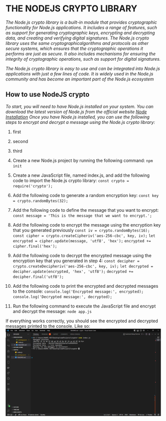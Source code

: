 # THE NODEJS CRYPTO LIBRARY

_The Node.js crypto library is a built-in module that provides cryptographic functionality for Node.js applications. It includes a range of features, such as support for generating cryptographic keys, encrypting and decrypting data, and creating and verifying digital signatures. The Node.js crypto library uses the same cryptographicalgorithms and protocols as other secure systems, which ensures that the cryptographic operations it performs are just as secure. It also includes mechanisms for ensuring the integrity of cryptographic operations, such as support for digital signatures._

_The Node.js crypto library is easy to use and can be integrated into Node.js applications with just a few lines of code. It is widely used in the Node.js community and has become an important part of the Node.js ecosystem_

## How to use NodeJS crypto

_To start, you will need to have Node.js installed on your system. You can download the latest version of Node.js from the official website [Node Installation](<https://(https://nodejs.org/en/)>)
Once you have Node.js installed, you can use the following steps to encrypt and decrypt a message using the Node.js crypto library:_

1. first
2. second
3. third

4. Create a new Node.js project by running the following command:
   `npm init`

5. Create a new JavaScript file, named index.js, and add the following code to import the Node.js crypto library:
   `const crypto = require('crypto');`

6. Add the following code to generate a random encryption key:
   `const key = crypto.randomBytes(32);`

7. Add the following code to define the message that you want to encrypt:
   `const message = 'This is the message that we want to encrypt.';`

8. Add the following code to encrypt the message using the encryption key that you generated previously
   `const iv = crypto.randomBytes(16);`
   `const cipher = crypto.createCipheriv('aes-256-cbc', key, iv);`
   `let encrypted = cipher.update(message, 'utf8', 'hex');`
   `encrypted += cipher.final('hex');`

9. Add the following code to decrypt the encrypted message using the encryption key that you generated in step 4:
   `const decipher = crypto.createDecipheriv('aes-256-cbc', key, iv);`
   `let decrypted = decipher.update(encrypted, 'hex', 'utf8');`
   `decrypted += decipher.final('utf8');`

10. Add the following code to print the encrypted and decrypted messages to the console:
    `console.log('Encrypted message:', encrypted);`
    `console.log('Decrypted message:', decrypted);`

11. Run the following command to execute the JavaScript file and encrypt and decrypt the message:
    `node app.js`

If everything works correctly, you should see the encrypted and decrypted messages printed to the console.
Like so: ![image](console.png)

